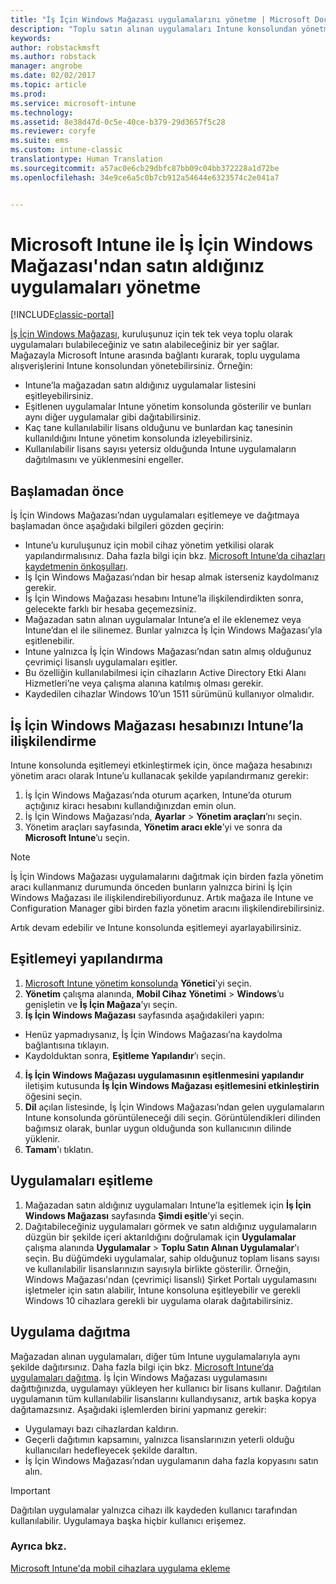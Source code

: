 ```yaml
---
title: "İş İçin Windows Mağazası uygulamalarını yönetme | Microsoft Docs"
description: "Toplu satın alınan uygulamaları Intune konsolundan yönetmek ve dağıtmak istiyorsanız, Microsoft Intune’u İş İçin Windows Mağazası’na bağlayın."
keywords: 
author: robstackmsft
ms.author: robstack
manager: angrobe
ms.date: 02/02/2017
ms.topic: article
ms.prod: 
ms.service: microsoft-intune
ms.technology: 
ms.assetid: 8e38d47d-0c5e-40ce-b379-29d3657f5c28
ms.reviewer: coryfe
ms.suite: ems
ms.custom: intune-classic
translationtype: Human Translation
ms.sourcegitcommit: a57ac0e6cb29dbfc87bb09c04bb372228a1d72be
ms.openlocfilehash: 34e9ce6a5c0b7cb912a54644e6323574c2e041a7


---
```


# <a name="manage-apps-you-purchased-from-the-windows-store-for-business-with-microsoft-intune"></a>Microsoft Intune ile İş İçin Windows Mağazası'ndan satın aldığınız uygulamaları yönetme

[!INCLUDE[classic-portal](../includes/classic-portal.md)]

[İş İçin Windows Mağazası](https://www.microsoft.com/business-store), kuruluşunuz için tek tek veya toplu olarak uygulamaları bulabileceğiniz ve satın alabileceğiniz bir yer sağlar. Mağazayla Microsoft Intune arasında bağlantı kurarak, toplu uygulama alışverişlerini Intune konsolundan yönetebilirsiniz. Örneğin:
* Intune’la mağazadan satın aldığınız uygulamalar listesini eşitleyebilirsiniz.
* Eşitlenen uygulamalar Intune yönetim konsolunda gösterilir ve bunları aynı diğer uygulamalar gibi dağıtabilirsiniz.
* Kaç tane kullanılabilir lisans olduğunu ve bunlardan kaç tanesinin kullanıldığını Intune yönetim konsolunda izleyebilirsiniz.
* Kullanılabilir lisans sayısı yetersiz olduğunda Intune uygulamaların dağıtılmasını ve yüklenmesini engeller.

## <a name="before-you-start"></a>Başlamadan önce
İş İçin Windows Mağazası’ndan uygulamaları eşitlemeye ve dağıtmaya başlamadan önce aşağıdaki bilgileri gözden geçirin:
* Intune’u kuruluşunuz için mobil cihaz yönetim yetkilisi olarak yapılandırmalısınız. Daha fazla bilgi için bkz. [Microsoft Intune’da cihazları kaydetmenin önkoşulları](prerequisites-for-enrollment.md).
* İş İçin Windows Mağazası’ndan bir hesap almak isterseniz kaydolmanız gerekir.
* İş İçin Windows Mağazası hesabını Intune’la ilişkilendirdikten sonra, gelecekte farklı bir hesaba geçemezsiniz.
* Mağazadan satın alınan uygulamalar Intune’a el ile eklenemez veya Intune’dan el ile silinemez. Bunlar yalnızca İş İçin Windows Mağazası’yla eşitlenebilir.
* Intune yalnızca İş İçin Windows Mağazası’ndan satın almış olduğunuz çevrimiçi lisanslı uygulamaları eşitler.
* Bu özelliğin kullanılabilmesi için cihazların Active Directory Etki Alanı Hizmetleri’ne veya çalışma alanına katılmış olması gerekir.
* Kaydedilen cihazlar Windows 10’un 1511 sürümünü kullanıyor olmalıdır.

## <a name="associate-your-windows-store-for-business-account-with-intune"></a>İş İçin Windows Mağazası hesabınızı Intune’la ilişkilendirme
Intune konsolunda eşitlemeyi etkinleştirmek için, önce mağaza hesabınızı yönetim aracı olarak Intune’u kullanacak şekilde yapılandırmanız gerekir:
1. İş İçin Windows Mağazası’nda oturum açarken, Intune’da oturum açtığınız kiracı hesabını kullandığınızdan emin olun.
2. İş İçin Windows Mağazası’nda, **Ayarlar** > **Yönetim araçları**’nı seçin.
3. Yönetim araçları sayfasında, **Yönetim aracı ekle**’yi ve sonra da **Microsoft Intune**’u seçin.

> [!NOTE]
> İş İçin Windows Mağazası uygulamalarını dağıtmak için birden fazla yönetim aracı kullanmanız durumunda önceden bunların yalnızca birini İş İçin Windows Mağazası ile ilişkilendirebiliyordunuz. Artık mağaza ile Intune ve Configuration Manager gibi birden fazla yönetim aracını ilişkilendirebilirsiniz.

Artık devam edebilir ve Intune konsolunda eşitlemeyi ayarlayabilirsiniz.

## <a name="configure-synchronization"></a>Eşitlemeyi yapılandırma

1. [Microsoft Intune yönetim konsolunda](https://manage.microsoft.com) **Yönetici**’yi seçin.
2. **Yönetim** çalışma alanında, **Mobil Cihaz Yönetimi** > **Windows**’u genişletin ve **İş İçin Mağaza**’yı seçin.
3. **İş İçin Windows Mağazası** sayfasında aşağıdakileri yapın:
 * Henüz yapmadıysanız, İş İçin Windows Mağazası’na kaydolma bağlantısına tıklayın.
 * Kaydolduktan sonra, **Eşitleme Yapılandır**’ı seçin.
4. **İş İçin Windows Mağazası uygulamasının eşitlenmesini yapılandır** iletişim kutusunda **İş İçin Windows Mağazası eşitlemesini etkinleştirin** öğesini seçin.
5. **Dil** açılan listesinde, İş İçin Windows Mağazası’ndan gelen uygulamaların Intune konsolunda görüntüleneceği dili seçin. Görüntülendikleri dilinden bağımsız olarak, bunlar uygun olduğunda son kullanıcının dilinde yüklenir.
6. **Tamam**'ı tıklatın.

## <a name="synchronize-apps"></a>Uygulamaları eşitleme

1. Mağazadan satın aldığınız uygulamaları Intune’la eşitlemek için **İş İçin Windows Mağazası** sayfasında **Şimdi eşitle**’yi seçin.
2. Dağıtabileceğiniz uygulamaları görmek ve satın aldığınız uygulamaların düzgün bir şekilde içeri aktarıldığını doğrulamak için **Uygulamalar** çalışma alanında **Uygulamalar** > **Toplu Satın Alınan Uygulamalar**'ı seçin. Bu düğümdeki uygulamalar, sahip olduğunuz toplam lisans sayısı ve kullanılabilir lisanslarınızın sayısıyla birlikte gösterilir.
Örneğin, Windows Mağazası'ndan (çevrimiçi lisanslı) Şirket Portalı uygulamasını işletmeler için satın alabilir, Intune konsoluna eşitleyebilir ve gerekli Windows 10 cihazlara gerekli bir uygulama olarak dağıtabilirsiniz. 


## <a name="deploy-apps"></a>Uygulama dağıtma

Mağazadan alınan uygulamaları, diğer tüm Intune uygulamalarıyla aynı şekilde dağıtırsınız. Daha fazla bilgi için bkz. [Microsoft Intune’da uygulamaları dağıtma](deploy-apps-in-microsoft-intune.md).
İş İçin Windows Mağazası uygulamasını dağıttığınızda, uygulamayı yükleyen her kullanıcı bir lisans kullanır. Dağıtılan uygulamanın tüm kullanılabilir lisanslarını kullandıysanız, artık başka kopya dağıtamazsınız. Aşağıdaki işlemlerden birini yapmanız gerekir:
* Uygulamayı bazı cihazlardan kaldırın.
* Geçerli dağıtımın kapsamını, yalnızca lisanslarınızın yeterli olduğu kullanıcıları hedefleyecek şekilde daraltın.
* İş İçin Windows Mağazası’ndan uygulamanın daha fazla kopyasını satın alın.

> [!Important]
> Dağıtılan uygulamalar yalnızca cihazı ilk kaydeden kullanıcı tarafından kullanılabilir. Uygulamaya başka hiçbir kullanıcı erişemez.


### <a name="see-also"></a>Ayrıca bkz.
[Microsoft Intune'da mobil cihazlara uygulama ekleme](add-apps-for-mobile-devices-in-microsoft-intune.md)



<!--HONumber=Feb17_HO1-->


